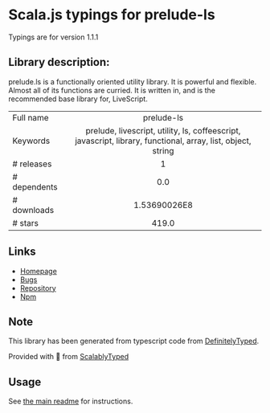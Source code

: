 
# Scala.js typings for prelude-ls

Typings are for version 1.1.1

## Library description:
prelude.ls is a functionally oriented utility library. It is powerful and flexible. Almost all of its functions are curried. It is written in, and is the recommended base library for, LiveScript.

|                    |                 |
| ------------------ | :-------------: |
| Full name          | prelude-ls |
| Keywords           | prelude, livescript, utility, ls, coffeescript, javascript, library, functional, array, list, object, string |
| # releases         | 1 |
| # dependents       | 0.0 |
| # downloads        | 1.53690026E8 |
| # stars            | 419.0 |

## Links
- [Homepage](http://preludels.com)
- [Bugs](https://github.com/gkz/prelude-ls/issues)
- [Repository](https://github.com/gkz/prelude-ls)
- [Npm](https://www.npmjs.com/package/prelude-ls)
    


## Note
This library has been generated from typescript code from [DefinitelyTyped](https://definitelytyped.org).

Provided with :purple_heart: from [ScalablyTyped](https://github.com/oyvindberg/ScalablyTyped)

## Usage
See [the main readme](../../readme.md) for instructions.


